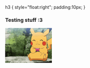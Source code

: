 h3 {
style="float:right";
padding:10px;
}

<h3>Testing stuff :3</h3>
<a href="https://promtotears.github.io">
<img align="center" height="30%" width="30%" src="pikachu-pokemon.gif">
</a>
